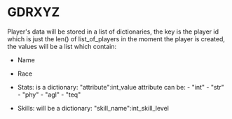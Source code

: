 # GDRXYZ

Player's data will be stored in a list of dictionaries, the key is the player id which is just the len() of list_of_players in the moment the player is created,
the values will be a list which contain:

- Name
- Race

- Stats:
    is a dictionary:
    "attribute":int_value
    attribute can be:
      - "int"
      - "str"
      - "phy"
      - "agl"
      - "teq"
      
- Skills:
      will be a dictionary:
        "skill_name":int_skill_level
